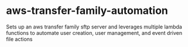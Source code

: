 # aws-transfer-family-automation
Sets up an aws transfer family sftp server and leverages multiple lambda functions to automate user creation, user management, and event driven file actions
